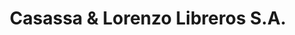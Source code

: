 ---
title: "Casassa & Lorenzo Libreros S.A."
url: /ciudad-autonoma-de-buenos-aires/casassa-und-lorenzo-libreros-s-a/
shop: Bücher
---